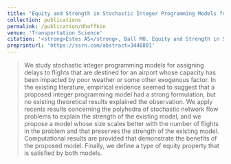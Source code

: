 ```yaml
---
title: "Equity and Strength in Stochastic Integer Programming Models for the Dynamic Single Airport Ground-Holding Problem"
collection: publications
permalink: /publication/dhoffkin
venue: 'Transportation Science'
citation: '<strong>Estes AS</strong>, Ball MO. Equity and Strength in Stochastic Integer Programming Models for the Dynamic Single Airport Ground-Holding Problem. To appear in <i>Transportation Science</i>.'
preprinturl: 'https://ssrn.com/abstract=3448801'
---
```

> We study stochastic integer programming models for assigning delays to flights that are destined for an airport whose capacity has been impacted by poor weather or some other exogenous factor. In the existing literature, empirical evidence seemed to suggest that a proposed integer programming model had a strong formulation, but no existing theoretical results explained the observation. We apply recents results concerning the polyhedra of stochastic network flow problems to explain the strength of the existing model, and we propose a model whose size scales better with the number of flights in the problem and that preserves the strength of the existing model. Computational results are provided that demonstrate the benefits of the proposed model. Finally, we define a type of equity property that is satisfied by both models.


